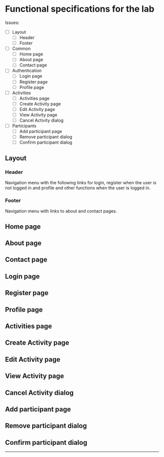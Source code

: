 # Functional specifications for the lab

Issues:

- [ ] Layout
  - [ ] Header
  - [ ] Footer
- [ ] Common
  - [ ] Home page
  - [ ] About page
  - [ ] Contact page
- [ ] Authentication
  - [ ] Login page
  - [ ] Register page
  - [ ] Profile page
- [ ] Activities
  - [ ] Activities page
  - [ ] Create Activity page
  - [ ] Edit Activity page
  - [ ] View Activity page
  - [ ] Cancel Activity dialog
- [ ] Participants
  - [ ] Add participant page
  - [ ] Remove participant dialog
  - [ ] Confirm participant dialog

## Layout

### Header

Navigation menu with the following links for login, register when the user is not logged in and profile and other functions when the user is logged in.

### Footer

Navigation menu with links to about and contact pages.

## Home page

## About page

## Contact page

## Login page

## Register page

## Profile page

## Activities page

## Create Activity page

## Edit Activity page

## View Activity page

## Cancel Activity dialog

## Add participant page

## Remove participant dialog

## Confirm participant dialog

---
